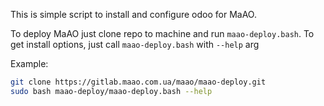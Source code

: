 This is simple script to install and configure odoo for MaAO.

To deploy MaAO just clone repo to machine and run `maao-deploy.bash`.
To get install options, just call `maao-deploy.bash` with `--help` arg


Example:

```bash
git clone https://gitlab.maao.com.ua/maao/maao-deploy.git
sudo bash maao-deploy/maao-deploy.bash --help
```
